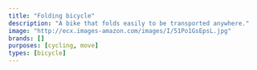 ```yaml
---
title: "Folding bicycle"
description: "A bike that folds easily to be transported anywhere."
image: "http://ecx.images-amazon.com/images/I/51Po1GsEpsL.jpg"
brands: []
purposes: [cycling, move]
types: [bicycle]
---
```

